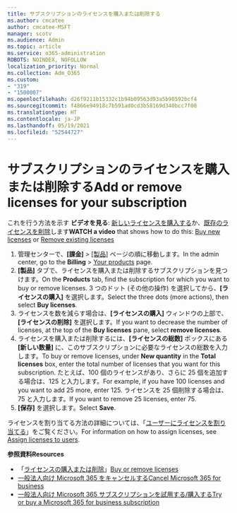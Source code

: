 ```yaml
---
title: サブスクリプションのライセンスを購入または削除する
ms.author: cmcatee
author: cmcatee-MSFT
manager: scotv
ms.audience: Admin
ms.topic: article
ms.service: o365-administration
ROBOTS: NOINDEX, NOFOLLOW
localization_priority: Normal
ms.collection: Adm_O365
ms.custom:
- "319"
- "1500007"
ms.openlocfilehash: d26f9211b15332c1b94b09563d93a5b90592bcf4
ms.sourcegitcommit: f4866e94918c7b591ad0cd3b58169d340bcc7f00
ms.translationtype: HT
ms.contentlocale: ja-JP
ms.lasthandoff: 05/19/2021
ms.locfileid: "52544727"
---
```

# <a name="add-or-remove-licenses-for-your-subscription"></a><span data-ttu-id="6723a-102">サブスクリプションのライセンスを購入または削除する</span><span class="sxs-lookup"><span data-stu-id="6723a-102">Add or remove licenses for your subscription</span></span>

<span data-ttu-id="6723a-103">これを行う方法を示す **ビデオを見る**: [新しいライセンスを購入する](https://go.microsoft.com/fwlink/p/?linkid=2154857)か、[既存のライセンスを削除](https://go.microsoft.com/fwlink/p/?linkid=2154938)します</span><span class="sxs-lookup"><span data-stu-id="6723a-103">**WATCH a video** that shows how to do this: [Buy new licenses](https://go.microsoft.com/fwlink/p/?linkid=2154857) or [Remove existing licenses](https://go.microsoft.com/fwlink/p/?linkid=2154938)</span></span>

1. <span data-ttu-id="6723a-104">管理センターで、**[課金]** > [[製品]](https://go.microsoft.com/fwlink/p/?linkid=842054) ページの順に移動します。</span><span class="sxs-lookup"><span data-stu-id="6723a-104">In the admin center, go to the **Billing** > [Your products](https://go.microsoft.com/fwlink/p/?linkid=842054) page.</span></span>
2. <span data-ttu-id="6723a-105">**[製品]** タブで、ライセンスを購入または削除するサブスクリプションを見つけます。</span><span class="sxs-lookup"><span data-stu-id="6723a-105">On the **Products** tab, find the subscription for which you want to buy or remove licenses.</span></span> <span data-ttu-id="6723a-106">3 つのドット (その他の操作) を選択してから、**[ライセンスの購入]** を選択します。</span><span class="sxs-lookup"><span data-stu-id="6723a-106">Select the three dots (more actions), then select **Buy licenses**.</span></span>
3. <span data-ttu-id="6723a-107">ライセンスを数を減らす場合は、**[ライセンスの購入]** ウィンドウの上部で、**[ライセンスの削除]** を選択します。</span><span class="sxs-lookup"><span data-stu-id="6723a-107">If you want to decrease the number of licenses, at the top of the **Buy licenses** pane, select **remove licenses**.</span></span>
4. <span data-ttu-id="6723a-108">ライセンスを購入または削除するには、**[ライセンスの総数]** ボックスにある **[新しい数量]** に、このサブスクリプションに必要なライセンスの総数を入力します。</span><span class="sxs-lookup"><span data-stu-id="6723a-108">To buy or remove licenses, under **New quantity** in the **Total licenses** box, enter the total number of licenses that you want for this subscription.</span></span> <span data-ttu-id="6723a-109">たとえば、100 個のライセンスがあり、さらに 25 個を追加する場合は、125 と入力します。</span><span class="sxs-lookup"><span data-stu-id="6723a-109">For example, if you have 100 licenses and you want to add 25 more, enter 125.</span></span> <span data-ttu-id="6723a-110">ライセンスを 25 個削除する場合は、75 と入力します。</span><span class="sxs-lookup"><span data-stu-id="6723a-110">If you want to remove 25 licenses, enter 75.</span></span>
5. <span data-ttu-id="6723a-111">**[保存]** を選択します。</span><span class="sxs-lookup"><span data-stu-id="6723a-111">Select **Save**.</span></span>

<span data-ttu-id="6723a-112">ライセンスを割り当てる方法の詳細については、「[ユーザーにライセンスを割り当てる](/microsoft-365/admin/manage/assign-licenses-to-users)」をご覧ください。</span><span class="sxs-lookup"><span data-stu-id="6723a-112">For information on how to assign licenses, see [Assign licenses to users](/microsoft-365/admin/manage/assign-licenses-to-users).</span></span>

<span data-ttu-id="6723a-113">**参照資料**</span><span class="sxs-lookup"><span data-stu-id="6723a-113">**Resources**</span></span>
  
- <span data-ttu-id="6723a-114">「[ライセンスの購入または削除](/microsoft-365/commerce/licenses/buy-licenses)」</span><span class="sxs-lookup"><span data-stu-id="6723a-114">[Buy or remove licenses](/microsoft-365/commerce/licenses/buy-licenses)</span></span>
- [<span data-ttu-id="6723a-115">一般法人向け Microsoft 365 をキャンセルする</span><span class="sxs-lookup"><span data-stu-id="6723a-115">Cancel Microsoft 365 for business</span></span>](/microsoft-365/commerce/subscriptions/cancel-your-subscription)
- [<span data-ttu-id="6723a-116">一般法人向け Microsoft 365 サブスクリプションを試用する/購入する</span><span class="sxs-lookup"><span data-stu-id="6723a-116">Try or buy a Microsoft 365 for business subscription</span></span>](/microsoft-365/commerce/try-or-buy-microsoft-365)